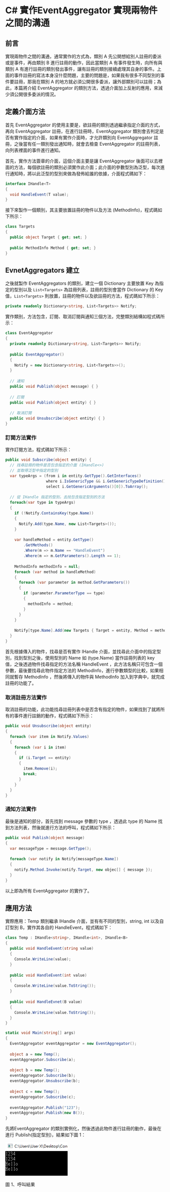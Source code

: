 # C# 實作EventAggregator 實現兩物件之間的溝通

## 前言
實現兩物件之間的溝通，通常實作的方式為，類別 A 先公開想給別人註冊的委派或是事件，再由類別 B 進行註冊的動作，因此當類別 A 有事件發生時，向所有與類別 A 有進行註冊的類別發出事件，讓有註冊的類別接續處理其自身的事件。上面的事件註冊的寫法本身沒什麼問題，主要的問題是，如果我有很多不同型別的事件要註冊，那我在類別 A 的地方就必須公開很多委派，讓外部類別可以註冊；為此，本篇將介紹 EventAggregator 的類別方法，透過介面加上反射的應用，來減少須公開很多委派的情況。

## 定義介面方法
首先 EventAggregator 的使用主要是，欲註冊的類別透過繼承指定介面的方式，再向 EventAggregator 註冊，在進行註冊時，EventAggregator 類別會去判定是否有實作指定的介面，如果有實作介面時，才允許類別向 EventAggregator 註冊，之後當有任一類別發出通知時，就會去檢查 EventAggregator 的註冊列表，向列表裡面的事件進行通知。

首先，實作方法簽章的介面，這個介面主要是讓 EventAggregator 後面可以去裡面的方法，每個欲註冊的類別必須實作此介面；此介面的參數型別為泛型，每次進行通知時，將以此泛型的型別來做為發佈給誰的依據，介面程式碼如下：

```cs
interface IHandle<T> 
{
  void HandleEvent(T value);
}
```

接下來製作一個類別，其主要放置註冊的物件以及方法 (MethodInfo)，程式碼如下所示：

```cs
class Targets 
{
  public object Target { get; set; }
  
  public MethodInfo Method { get; set; }
}
```
## EvnetAggregators 建立
之後就製作 EventAggregators 的類別，建立一個 Dictionary 主要放置 Key 為指定的型別以及 `List<Targets>` 為註冊列表，註冊的型別會當作 Dictionary 的 Key 值，`List<Targets>` 則放置，註冊的物件以及欲註冊的方法，程式碼如下所示：

```cs
private readonly Dictionary<string, List<Targets>> Notify;
```

實作類別，方法包含，訂閱、取消訂閱與通知三個方法，完整類別結構如程式碼所示：

```cs
class EventAggregator 
{
  private readonly Dictionary<string, List<Targets>> Notify;
  
  public EventAggregator()
  {
    Notify = new Dictionary<string, List<Targets>>();
  }
  
  // 通知
  public void Publish(object message) { }

  // 訂閱 
  public void Publish(object entity) { }

  // 取消訂閱
  public void Unsubscribe(object entity) { }
}
```

### 訂閱方法實作

實作訂閱方法，程式碼如下所示：

```cs
public void Subscribe(object entity) {
  // 找尋註冊的物件是否包含指定的介面 (IHandle<>)
  // 並取得泛型中指定的型別
  var typeArgs = (from i in entity.GetType().GetInterfaces()
                  where i.IsGenericType && i.GetGenericTypeDefinition() == typeof(IHandle<>)
                  select i.GetGenericArguments()[0]).ToArray();

  // 從 IHandle 指定的型別，去找包含指定型別的方法
  foreach(var type in typeArgs) 
  {
    if (!Notify.ContainsKey(type.Name)) 
    {
      Notify.Add(type.Name, new List<Targets>());
    }

    var handleMethod = entity.GetType()
        .GetMethods()
        .Where(m => m.Name == "HandleEvent")
        .Where(m => m.GetParameters().Length == 1);
    
    MethodInfo methodInfo = null;
    foreach (var method in handleMethod)
    {
      foreach (var parameter in method.GetParameters())
      {
        if (parameter.ParameterType == type)
        {
          methodInfo = method;
        }
      }
    }
    
    Notify[type.Name].Add(new Targets { Target = entity, Method = methodInfo });
  }
}
```

首先根據傳入的物件，找尋是否有實作 IHandle 介面，並找尋此介面中的指定型別，找到型別之後，使用型別的 Name 如 (type.Name) 當作註冊列表的 key 值，之後透過物件找尋指定的方法名稱 HandleEvent ，此方法名稱只可包含一個參數，最後要找尋此物件指定方法的 MethodInfo，進行參數類型的比較，如果相同就暫存 MethodInfo ，然後將傳入的物件與 MethodInfo 加入到字典中，就完成註冊的功能了。

### 取消註冊方法實作
取消註冊的功能，此功能找尋註冊列表中是否含有指定的物件，如果找到了就將所有的事件進行註銷的動作，程式碼如下所示：

```cs
public void Unsubscribe(object entity) 
{
  foreach (var item in Notify.Values) 
  {
    foreach (var i in item) 
    {
      if (i.Target == entity)
      {
        item.Remove(i);
        break;
      }
    }
  }
}
```
### 通知方法實作
最後是通知的部分，首先找到 message 參數的 type ，透過此 type 的 Name
找到方法列表，然後就進行方法的呼叫，程式碼如下所示：

```cs
public void Publish(object message)
{
  var messageType = message.GetType();

  foreach (var notify in Notify[messageType.Name])
  {
    notify.Method.Invoke(notify.Target, new objec[] { message });
  }
}
```

以上即為所有 EventAggregator 的實作了。

## 應用方法
實際應用：Temp 類別繼承 IHandle 介面，並有有不同的型別，string, int 以及自訂型別 B，實作其各自的 HandleEvent，程式碼如下：

```cs
class Temp : IHandle<string>, IHandle<int>, IHandle<B>
{
  public void HandleEvent(string value)
  {
    Console.WriteLine(value);
  }
  
  public void HandleEvent(int value)
  {
    Console.WriteLine(value.ToString());
  }
  
  public void HandleEvnet(B value)
  {
    Console.WriteLine(value.ToString());
  }
}
```

```cs
static void Main(string[] args) 
{
  EventAggregator eventAggregator = new EventAggregator();
  
  object a = new Temp();
  eventAggregator.Subscribe(a);

  object b = new Temp();
  eventAggregator.Subscribe(b);
  eventAggregator.Unsubscribe(b);
  
  object c = new Temp();
  eventAggregator.Subscribe(c);
  
  eventAggregator.Publish("123");
  eventAggregator.Publish(new B());
}
```

先將EventAggregator 的類別實例化，然後透過此物件進行註冊的動作，最後在進行 Publish(指定型別)，結果如下圖 1：

![](./images/image10.png)

圖 1、呼叫結果

